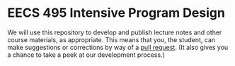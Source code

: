 # EECS 495 Intensive Program Design

We will use this repository to develop and publish lecture notes and
other course materials, as appropriate. This means that you, the
student, can make suggestions or corrections by way of a [pull
request](https://help.github.com/articles/using-pull-requests/). (It
also gives you a chance to take a peek at our development process.)
